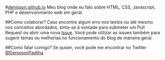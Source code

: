 #[denisson.github.io](http://denisson.github.io)
Meu blog onde eu falo sobre HTML, CSS, Javascript, PHP e desenvolvmento web em geral.

##Como colaborar?
Caso encontre algum erro nos textos ou até mesmo nos conceitos abordados, sinta-se à vontade para submeter um Pull Request ou abrir uma nova [Issue](//github.com/denisson/denisson.github.io/issues/new). Você pode utilizar as issues também para sugerir temas ou melhorias no funcionamento do blog de maneira geral.

##Como falar comigo?
Se quiser, você pode me encontrar no Twitter [@DenissonPadilha](https://twitter.com/DenissonPadilha)
